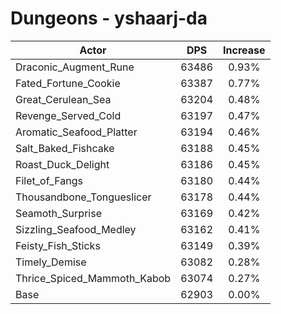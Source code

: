 # Dungeons - yshaarj-da
| Actor | DPS | Increase |
|---|:---:|:---:|
|Draconic_Augment_Rune|63486|0.93%|
|Fated_Fortune_Cookie|63387|0.77%|
|Great_Cerulean_Sea|63204|0.48%|
|Revenge_Served_Cold|63197|0.47%|
|Aromatic_Seafood_Platter|63194|0.46%|
|Salt_Baked_Fishcake|63188|0.45%|
|Roast_Duck_Delight|63186|0.45%|
|Filet_of_Fangs|63180|0.44%|
|Thousandbone_Tongueslicer|63178|0.44%|
|Seamoth_Surprise|63169|0.42%|
|Sizzling_Seafood_Medley|63162|0.41%|
|Feisty_Fish_Sticks|63149|0.39%|
|Timely_Demise|63082|0.28%|
|Thrice_Spiced_Mammoth_Kabob|63074|0.27%|
|Base|62903|0.00%|
